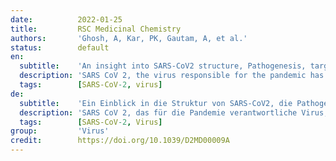 ```yaml
---
date:          2022-01-25
title:         RSC Medicinal Chemistry
authors:       'Ghosh, A, Kar, PK, Gautam, A, et al.'
status:        default
en:
  subtitle:    'An insight into SARS-CoV2 structure, Pathogenesis, target hunting for drug development and vaccine initiatives'
  description: 'SARS CoV 2, the virus responsible for the pandemic has been confirmed to be a new coronavirus having 79% and 50% similarity with SARS CoV and MERS CoV respectively. For better understanding of the features of the new virus SARS CoV 2 we have discussed possible correlation between some unique features of the genome of SARS CoV 2 in relation to pathogenesis and transmission. We have also reviewed structural druggable viral and host targets for possible clinical application if any as the cases of reinfection and compromised protection due to emergence of new strains with increased infectivity even after vaccination. We have also discussed on the types of vaccines that are being developed SARS-CoV-2. In this review we have tried to give a brief overview on the fundamental factors of Covid 19 research like basic virology, virus strains and as well as the new emerging techniques and learning-based approaches that can be applied to develop advanced treatment strategies for the management of Covid-19 disease. We further focused on the socioeconomic and demographic factors, oviding some statistical tools that can be useful to control the transmission of the disease.'
  tags:        [SARS-CoV-2, virus]
de:
  subtitle:    'Ein Einblick in die Struktur von SARS-CoV2, die Pathogenese und die Suche nach Zielen für die Entwicklung von Medikamenten und Impfstoffen'
  description: 'SARS CoV 2, das für die Pandemie verantwortliche Virus, hat sich als neues Coronavirus erwiesen, das zu 79 % mit SARS CoV und zu 50 % mit MERS CoV vergleichbar ist. Zum besseren Verständnis der Merkmale des neuen Virus SARS CoV 2 haben wir mögliche Zusammenhänge zwischen einigen einzigartigen Merkmalen des Genoms von SARS CoV 2 in Bezug auf Pathogenese und Übertragung diskutiert. Wir haben auch strukturelle, medikamentöse Virus- und Wirtsziele für eine mögliche klinische Anwendung überprüft, wenn es Fälle von Reinfektion und beeinträchtigtem Schutz aufgrund des Auftretens neuer Stämme mit erhöhter Infektiosität auch nach der Impfung gibt. Wir haben auch die Arten von Impfstoffen erörtert, die derzeit für SARS-CoV-2 entwickelt werden. In dieser Übersicht haben wir versucht, einen kurzen Überblick über die grundlegenden Faktoren der Covid-19-Forschung zu geben, wie z. B. die grundlegende Virologie, die Virusstämme und auch die neu entstehenden Techniken und lernbasierten Ansätze, die zur Entwicklung fortschrittlicher Behandlungsstrategien für die Behandlung der Covid-19-Krankheit eingesetzt werden können. Außerdem haben wir uns auf die sozioökonomischen und demografischen Faktoren konzentriert und einige statistische Instrumente bereitgestellt, die für die Kontrolle der Übertragung der Krankheit nützlich sein können.' 
  tags:        [SARS-CoV-2, Virus]
group:         'Virus'
credit:        https://doi.org/10.1039/D2MD00009A
---
```

